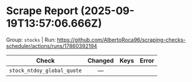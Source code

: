# Scrape Report (2025-09-19T13:57:06.666Z)

Group: `stocks`  |  Run: https://github.com/AlbertoRoca96/scraping-checks-scheduler/actions/runs/17860392194

| Check | Changed | Keys | Error |
|---|:---:|:--|:--|
| `stock_ntdoy_global_quote` | — |  |  |

